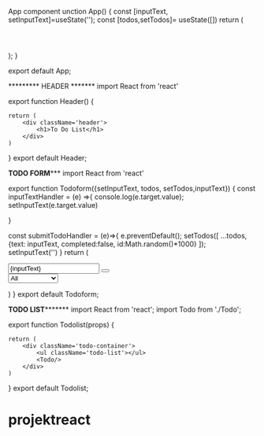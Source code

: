 App component
unction App() {
  const [inputText, setInputText]=useState('');
  const [todos,setTodos]= useState([])
  return (
    <div className='todoapp'>
      <Header/>
     <Todoform todos={todos} setTodos={setTodos} inputText={inputText} setInputText={setInputText} />
     <Todolist/>
    </div>
  );
}

export default App;


********* HEADER *******
import React from 'react'

export function Header() {
    

    return (
        <div className='header'>
            <h1>To Do List</h1>
        </div>
    )
}
export default Header;


**********TODO FORM*************
import React from 'react'

export function Todoform({setInputText, todos, setTodos,inputText}) {
   const inputTextHandler = (e) =>{
  console.log(e.target.value);
  setInputText(e.target.value)
  
   }

   const submitTodoHandler = (e)=>{
       e.preventDefault();
       setTodos([
           ...todos,
           {text: inputText, completed:false, id:Math.random()*1000}
       ]);
       setInputText('')
   }
    return (
        <form className='form' > 
           <input value={inputText} onChange={inputTextHandler} type='text' placeholder='Add a todo' className='todo-input'/>
           <button onClick={submitTodoHandler} className='todo-button' type='submit'><i className='fas fa-plus-square'></i></button>
           <div className='select'>
               <select name ='todos' className='filter-todo'>
                   <option value='all'>All</option>
                   <option value='completed'>Completed</option>
                   <option value='uncompleted'>Uncompleted</option>
               </select>
           </div>
        </form>
    )
}
export default Todoform;



********TODO LIST***************
import React from 'react';
import Todo from './Todo';


export function Todolist(props) {
    

    return (
        <div className='todo-container'>
            <ul className='todo-list'></ul>
            <Todo/>
        </div>
    )
}
export default Todolist;
# projektreact
